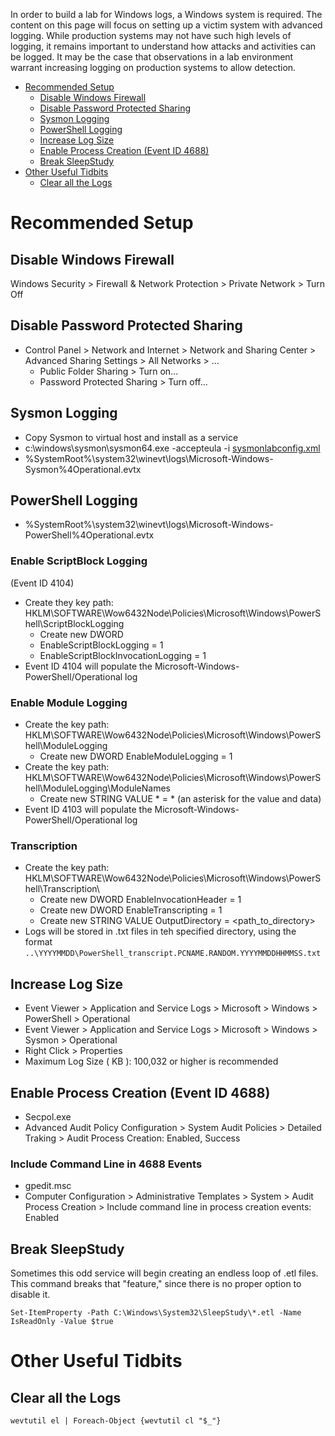 In order to build a lab for Windows logs, a Windows system is required. The content on this page will focus on setting up a victim system with advanced logging. While production systems may not have such high levels of logging, it remains important to understand how attacks and activities can be logged. It may be the case that observations in a lab environment warrant increasing logging on production systems to allow detection.

- [Recommended Setup](#recommended-setup)
  - [Disable Windows Firewall](#disable-windows-firewall)
  - [Disable Password Protected Sharing](#disable-password-protected-sharing)
  - [Sysmon Logging](#sysmon-logging)
  - [PowerShell Logging](#powershell-logging)
  - [Increase Log Size](#increase-log-size)
  - [Enable Process Creation (Event ID 4688)](#enable-process-creation-event-id-4688)
  - [Break SleepStudy](#break-sleepstudy)
- [Other Useful Tidbits](#other-useful-tidbits)
  - [Clear all the Logs](#clear-all-the-logs)

# Recommended Setup

## Disable Windows Firewall
Windows Security > Firewall & Network Protection > Private Network > Turn Off

## Disable Password Protected Sharing

- Control Panel > Network and Internet > Network and Sharing Center > Advanced Sharing Settings > All Networks > ...
  - Public Folder Sharing > Turn on...
  - Password Protected Sharing > Turn off...

## Sysmon Logging
- Copy Sysmon to virtual host and install as a service
- c:\windows\sysmon\sysmon64.exe -accepteula -i [sysmonlabconfig.xml](/Lab/sysmonlabconfig.xml)
- %SystemRoot%\system32\winevt\logs\Microsoft-Windows-Sysmon%4Operational.evtx

## PowerShell Logging
- %SystemRoot%\system32\winevt\logs\Microsoft-Windows-PowerShell%4Operational.evtx

### Enable ScriptBlock Logging
(Event ID 4104)
- Create they key path: HKLM\SOFTWARE\Wow6432Node\Policies\Microsoft\Windows\PowerShell\ScriptBlockLogging
  - Create new DWORD
  - EnableScriptBlockLogging = 1
  - EnableScriptBlockInvocationLogging = 1
- Event ID 4104 will populate the Microsoft-Windows-PowerShell/Operational log

### Enable Module Logging
- Create the key path: HKLM\SOFTWARE\Wow6432Node\Policies\Microsoft\Windows\PowerShell\ModuleLogging
  - Create new DWORD EnableModuleLogging = 1
- Create the key path: HKLM\SOFTWARE\Wow6432Node\Policies\Microsoft\Windows\PowerShell\ModuleLogging\ModuleNames
    - Create new STRING VALUE \* = * (an asterisk for the value and data)
- Event ID 4103 will populate the Microsoft-Windows-PowerShell/Operational log

### Transcription
- Create the key path: HKLM\SOFTWARE\Wow6432Node\Policies\Microsoft\Windows\PowerShell\Transcription\
  - Create new DWORD EnableInvocationHeader = 1
  - Create new DWORD EnableTranscripting = 1
  - Create new STRING VALUE OutputDirectory = <path_to_directory>
- Logs will be stored in .txt files in teh specified directory, using the format `..\YYYYMMDD\PowerShell_transcript.PCNAME.RANDOM.YYYYMMDDHHMMSS.txt`

## Increase Log Size
- Event Viewer > Application and Service Logs > Microsoft > Windows > PowerShell > Operational
- Event Viewer > Application and Service Logs > Microsoft > Windows > Sysmon > Operational
- Right Click > Properties
- Maximum Log Size ( KB ): 100,032 or higher is recommended

## Enable Process Creation (Event ID 4688)
- Secpol.exe
- Advanced Audit Policy Configuration > System Audit Policies > Detailed Traking > Audit Process Creation: Enabled, Success

### Include Command Line in 4688 Events
- gpedit.msc
- Computer Configuration > Administrative Templates > System > Audit Process Creation > Include command line in process creation events: Enabled

## Break SleepStudy
Sometimes this odd service will begin creating an endless loop of .etl files. This command breaks that "feature," since there is no proper option to disable it.
```
Set-ItemProperty -Path C:\Windows\System32\SleepStudy\*.etl -Name IsReadOnly -Value $true
```

# Other Useful Tidbits

## Clear all the Logs
`wevtutil el | Foreach-Object {wevtutil cl "$_"}`
